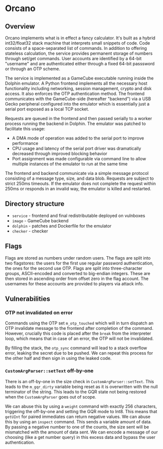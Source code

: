 # Orcano

## Overview

Orcano implements what is in effect a fancy calculator. It's built as a hybrid int32/float32 stack machine that interprets small snippets of code. Code consists of a space-separated list of commands. In addition to offering stateless calculation, the service provides permanent storage of numbers through set/get commands. User accounts are identified by a 64-bit "username" and are authenticated either through a fixed 64-bit passsword or through an OTP scheme.

The service is implemented as a GameCube executable running inside the Dolphin emulator. A Python frontend implements all the necessary host functionality including networking, session management, crypto and disk access. It also enforces the OTP authentication method. The frontend communicates with the GameCube-side (hereafter "backend") via a USB Gecko peripheral configured into the emulator which is essentially just a serial port exposed as a local TCP socket.

Requests are queued in the frontend and then passed serially to a worker process running the backend in Dolphin. The emulator was patched to facilitate this usage: 
* A DMA mode of operation was added to the serial port to improve performance
* CPU usage and latency of the serial port driver was dramatically decreased through improved blocking behavior
* Port assignment was made configurable via command line to allow multiple instances of the emulator to run at the same time

The frontend and backend communicate via a simple message protocol consisting of a message type, size, and data blob. Requests are subject to strict 250ms timeouts. If the emulator does not complete the request within 250ms or responds in an invalid way, the emulator is killed and restarted.

## Directory structure
* `service` - frontend and final redistributable deployed on vulnboxes
* `image` - GameCube backend
* `dolphin` - patches and Dockerfile for the emulator
* `checker` - checker

## Flags

Flags are stored as numbers under random users. The flags are split into two flagstores: the users for the first use regular password authentication, the ones for the second use OTP. Flags are split into three-character groups, ASCII-encoded and converted to big-endian integers. These are then stored in ascending order from offset zero in the flag account. The usernames for these accounts are provided to players via attack info.

## Vulnerabilities

### OTP not invalidated on error
Commands using the OTP set `m_otp_touched` which will in turn dispatch an OTP invalidate message to the frontend after completion of the command. However, crucially this code is placed after the `break` from the interpreter loop, which means that in case of an error, the OTP will not be invalidated. 

By filling the stack, the `otp_sync` command will lead to a stack overflow error, leaking the secret due to be pushed. We can repeat this process for the other half and then sign in using the leaked code.

### `CustomArgParser::setText` off-by-one
There is an off-by-one in the size check in `CustomArgParser::setText`. This leads to the `m_gqr_dirty` variable being reset as it is overwritten with the null terminator of the string. This leads to the GQR state not being restored when the `CustomArgParser` goes out of scope.

We can abuse this by using a `weight` command with exactly 256 characters, triggering the off-by-one and setting the GQR mode to Int8. This means that `getUInt` for paired immediates can return negative values. We can abuse this by using an `inspect` command. This sends a variable amount of data. By passing a negative number to one of the counts, the size sent will be mismatched with the amount of data sent. We can encode a message of our choosing (like a get number query) in this excess data and bypass the user authentication.